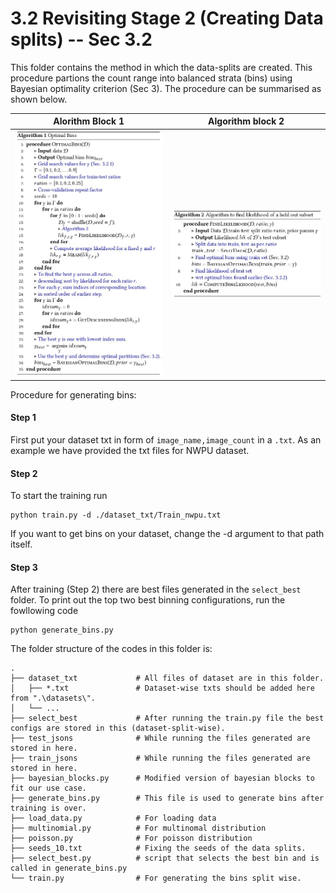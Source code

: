 # 3.2 Revisiting Stage 2 (Creating Data splits) -- Sec 3.2

This folder contains the method in which the data-splits are created. This procedure partions the count range into balanced strata (bins) using Bayesian optimality criterion (Sec 3). The procedure can be summarised as shown below.

Alorithm Block 1 |  Algorithm block 2
:-------------------------:|:-------------------------:
![algo](algorithm1.jpg) | ![algo2](algorithm2.jpg)


Procedure for generating bins:
#### Step 1

First put your dataset txt in form of ```image_name,image_count``` in a ```.txt```. As an example we have provided the txt files for NWPU dataset.

#### Step 2
To start the training run

   ```
   python train.py -d ./dataset_txt/Train_nwpu.txt
   ``` 

If you want to get bins on your dataset, change the -d argument to that path itself.

#### Step 3

After training (Step 2) there are best files generated in the ```select_best``` folder. To print out the top two best binning configurations, run the fowllowing code

```
python generate_bins.py
```


The folder structure of the codes in this folder is:
```
.
├── dataset_txt             # All files of dataset are in this folder.
│   ├── *.txt               # Dataset-wise txts should be added here from ".\datasets\". 
│   └── ...
├── select_best             # After running the train.py file the best configs are stored in this (dataset-split-wise).
├── test_jsons              # While running the files generated are stored in here.
├── train_jsons             # While running the files generated are stored in here.
├── bayesian_blocks.py      # Modified version of bayesian blocks to fit our use case.
├── generate_bins.py        # This file is used to generate bins after training is over.
├── load_data.py            # For loading data
├── multinomial.py          # For multinomal distribution
├── poisson.py              # For poisson distribution
├── seeds_10.txt            # Fixing the seeds of the data splits.
├── select_best.py          # script that selects the best bin and is called in generate_bins.py
└── train.py                # For generating the bins split wise.
```
